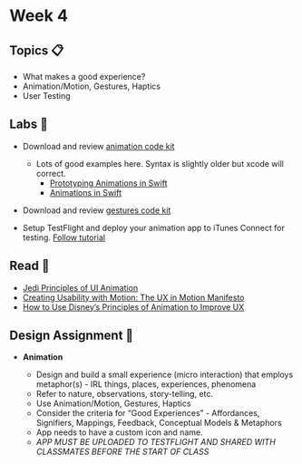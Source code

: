 # Week 4

## Topics 📋
* What makes a good experience?
* Animation/Motion, Gestures, Haptics
* User Testing

## Labs 🔬

* Download and review [animation code kit](https://github.com/mobilelabclass/mobile-lab-animation-kit)
  * Lots of good examples here. Syntax is slightly older but xcode will correct.
    * [Prototyping Animations in Swift](http://mathewsanders.com/prototyping-iOS-iPhone-iPad-animations-in-swift/)
    * [Animations in Swift](http://mathewsanders.com/animations-in-swift-part-two/)

* Download and review [gestures code kit](https://github.com/mobilelabclass/mobile-lab-gesture-kit)

* Setup TestFlight and deploy your animation app to iTunes Connect for testing. [Follow tutorial](labs/testflight.md)

## Read 📖 
  
* [Jedi Principles of UI Animation](https://medium.com/@adaptivepath/jedi-principles-of-ui-animation-2b88423b1dac)
* [Creating Usability with Motion: The UX in Motion Manifesto](https://medium.com/ux-in-motion/creating-usability-with-motion-the-ux-in-motion-manifesto-a87a4584ddc)
* [How to Use Disney’s Principles of Animation to Improve UX](https://www.tandemseven.com/experience-design/how-to-use-disneys-principles-of-animation-to-improve-ux/)

## Design Assignment 📐

* **Animation**  

  * Design and build a small experience (micro interaction) that employs metaphor(s) - IRL things, places, experiences, phenomena
  * Refer to nature, observations, story-telling, etc.
  * Use Animation/Motion, Gestures, Haptics
  * Consider the criteria for “Good Experiences” - Affordances, Signifiers, Mappings, Feedback, Conceptual Models & Metaphors
  * App needs to have a custom icon and name.
  * *APP MUST BE UPLOADED TO TESTFLIGHT AND SHARED WITH CLASSMATES BEFORE THE START OF CLASS*

